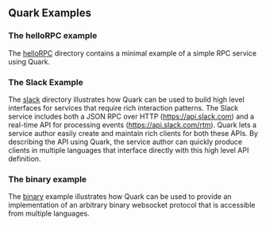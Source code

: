 ## Quark Examples

### The helloRPC example

The [helloRPC](https://github.com/datawire/quark/tree/0.2.x/examples/helloRPC)
directory contains a minimal example of a simple RPC service using
Quark.

### The Slack Example

The [slack](https://github.com/datawire/quark/tree/0.2.x/examples/slack)
directory illustrates how Quark can be used to build high level
interfaces for services that require rich interaction patterns. The
Slack service includes both a JSON RPC over HTTP
(https://api.slack.com) and a real-time API for processing events
(https://api.slack.com/rtm). Quark lets a service author easily create
and maintain rich clients for both these APIs. By describing the API
using Quark, the service author can quickly produce clients in
multiple languages that interface directly with this high level API
definition.

### The binary example

The [binary](https://github.com/datawire/quark/tree/0.2.x/examples/binary)
example illustrates how Quark can be used to provide an implementation
of an arbitrary binary websocket protocol that is accessible from
multiple languages.
